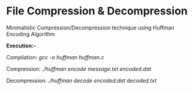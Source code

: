# File Compression & Decompression
Minimalistic Compression/Decompression technique using Huffman Encoding Algorithm

**Execution:-**

Compilation: *gcc -o huffman huffman.c*

Compression: *./huffman encode message.txt encoded.dat*

Decompression: *./huffman decode encoded.dat decoded.txt*
